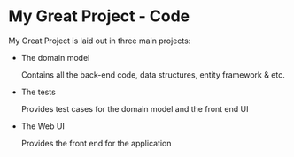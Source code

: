 # My Great Project - Code

My Great Project is laid out in three main projects:

 - The domain model
 
   Contains all the back-end code, data structures, entity framework & etc.

 - The tests
 
   Provides test cases for the domain model and the front end UI

 - The Web UI
 
   Provides the front end for the application
